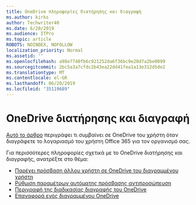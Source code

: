 ```yaml
---
title: OneDrive πληροφορίες διατήρησης και διαγραφή
ms.author: kirks
author: Techwriter40
ms.date: 6/20/2019
ms.audience: ITPro
ms.topic: article
ROBOTS: NOINDEX, NOFOLLOW
localization_priority: Normal
ms.assetid: ''
ms.openlocfilehash: a98e7740fb6c921252da6f36bc9e20d7a2be0099
ms.sourcegitcommit: 2bc5a3a7cfdc2b43ea22dd41fea1a13e312d5de2
ms.translationtype: MT
ms.contentlocale: el-GR
ms.lasthandoff: 06/20/2019
ms.locfileid: "35119689"
---
```

# <a name="onedrive-retention-and-deletion"></a>OneDrive διατήρησης και διαγραφή

[Αυτό το άρθρο](https://docs.microsoft.com/onedrive/restore-deleted-onedrive) περιγράφει τι συμβαίνει σε OneDrive του χρήστη όταν διαγράφετε το λογαριασμό του χρήστη Office 365 για τον οργανισμό σας.

Για περισσότερες πληροφορίες σχετικά με το OneDrive διατήρησης και διαγραφής, ανατρέξτε στο θέμα:

- [Παρέχει πρόσβαση άλλου χρήστη σε OneDrive του διαγραμμένου χρήστη](https://docs.microsoft.com/onedrive/retention-and-deletion#give-another-user-access-to-a-deleted-users-onedrive)
- [Ρύθμιση παραμέτρων αυτόματης πρόσβασης αντιπροσώπευση](https://docs.microsoft.com/onedrive/retention-and-deletion#configure-automatic-access-delegation)
- [Περιγραφή της διαδικασίας διαγραφής του OneDrive](https://docs.microsoft.com/onedrive/retention-and-deletion#the-onedrive-deletion-process)
- [Επαναφορά ενός διαγραμμένου OneDrive](https://docs.microsoft.com/onedrive/retention-and-deletion#configure-automatic-access-delegation)